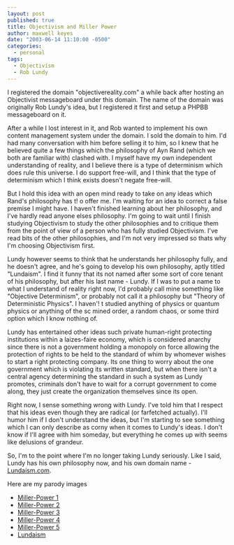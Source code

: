 ```yaml
---
layout: post
published: true
title: Objectivism and Miller Power
author: maxwell keyes
date: "2003-06-14 11:10:00 -0500"
categories:
  - personal
tags:
  - Objectivism
  - Rob Lundy
---
```


I registered the domain "objectivereality.com" a while back after hosting an
Objectivist messageboard under this domain. The name of the domain was
originally Rob Lundy's idea, but I registered it first and setup a PHPBB
messageboard on it.

After a while I lost interest in it, and Rob wanted to implement his own content
management system under the domain. I sold the domain to him. I'd had many
conversation with him before selling it to him, so I knew that he believed quite
a few things which the philosophy of Ayn Rand (which we both are familiar with)
clashed with. I myself have my own independent understanding of reality, and I
believe there is a type of determinism which does rule this universe. I do
support free-will, and I think that the type of determinism which I think exists
doesn't negate free-will.

But I hold this idea with an open mind ready to take on any ideas which Rand's
philosophy has t! o offer me. I'm waiting for an idea to correct a false premise
I might have. I haven't finished learning about her philosophy, and I've hardly
read anyone elses philosophy. I'm going to wait until I finish studying
Objectivism to study the other philosophies and to critique them from the point
of view of a person who has fully studied Objectivism. I've read bits of the
other philosophies, and I'm not very impressed so thats why I'm choosing
Objectivism first.

Lundy however seems to think that he understands her philosophy fully, and he
doesn't agree, and he's going to develop his own philosophy, aptly titled
"Lundaism". I find it funny that its not named after some sort of core tenant of
his philosophy, but after his last name - Lundy. If I was to put a name to what
I understand of reality right now, I'd probably call mine something like
"Objective Determinism", or probably not call it a philosophy but "Theory of
Deterministic Physics". I haven'! t studied anything of physics or quantum
physics or anything of the sc mined order, a random chaos, or some third option
which I know nothing of.

Lundy has entertained other ideas such private human-right protecting
institutions within a laizes-faire economy, which is considered anarchy since
there is not a government holding a monopoly on force allowing the protection of
rights to be held to the standard of whim by whomever wishes to start a right
protecting company. Its one thing to worry about the one government which is
violating its written standard, but when there isn't a central agency
determining the standard in such a system as Lundy promotes, criminals don't
have to wait for a corrupt government to come along, they just create the
organization themselves since its open.

Right now, I sense something wrong with Lundy. I've told him that I respect that
his ideas even though they are radical (or farfetched actually). I'll humor him
if I don't understand the ideas, but I'm starting to see something which I can
only describe as corny when it comes to Lundy's ideas. I don't know if I'll
agree with him someday, but everything he comes up with seems like delusions of
grandeur.

So, I'm to the point where I'm no longer taking Lundy seriously. Like I said,
Lundy has his own philosophy now, and his own domain name -
[Lundaism.com](http://www.lundaism.com/).

Here are my parody images

- [Miller-Power 1]({{site.assets.url_prefix}}/images/millerism1.jpg)
- [Miller-Power 2]({{site.assets.url_prefix}}/images/millerism2.jpg)
- [Miller-Power 3]({{site.assets.url_prefix}}/images/millerism3.jpg)
- [Miller-Power 4]({{site.assets.url_prefix}}/images/millerism4.jpg)
- [Miller-Power 5]({{site.assets.url_prefix}}/images/millerism5.jpg)
- [Lundaism]({{site.assets.url_prefix}}/images/lundaism.jpg)
